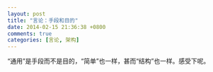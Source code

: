 ```yaml
---
layout: post
title: "言论：手段和目的"
date: 2014-02-15 21:36:38 +0800
comments: true
categories: [言论, 架构]
---
```


“通用”是手段而不是目的，“简单”也一样，甚而“结构”也一样。感受下呢。

